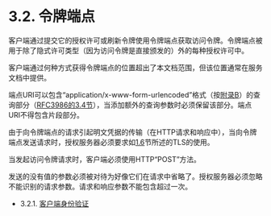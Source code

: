 3.2. 令牌端点
================
客户端通过提交它的授权许可或刷新令牌使用令牌端点获取访问令牌。令牌端点被用于除了隐式许可类型（因为访问令牌是直接颁发的）外的每种授权许可中。

客户端通过何种方式获得令牌端点的位置超出了本文档范围，但该位置通常在服务文档中提供。

端点URI可以包含“application/x-www-form-urlencoded”格式（按[附录B](../AppendixB/b.md)）的查询部分（[RFC3986的3.4节][RFC3986#3.4]），当添加额外的查询参数时必须保留该部分。端点URI不得包含片段部分。

由于向令牌端点的请求引起明文凭据的传输（在HTTP请求和响应中），当向令牌端点发送请求时，授权服务器必须要求如[1.6](../Section01/1.6.md)节所述的TLS的使用。

当发起访问令牌请求时，客户端必须使用HTTP“POST”方法。

发送的没有值的参数必须被对待为好像它们在请求中省略了。授权服务器必须忽略不能识别的请求参数。请求和响应参数不能包含超过一次。

- 3.2.1. [客户端身份验证](3.2.1.md)

[RFC3986#3.4]: http://tools.ietf.org/html/rfc3986#section-3.4 "Uniform Resource Identifier (URI): Generic Syntax 3.4节"